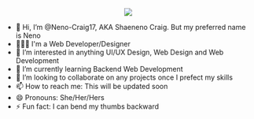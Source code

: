 <div id="header" align="center">
  <img src="https://media.giphy.com/media/v1.Y2lkPTc5MGI3NjExenA3dHMwdGl5Y2FhNG8zb3F3ZHY4eWNxem9yMHA2OWFvN2w5cXd0dCZlcD12MV9pbnRlcm5hbF9naWZfYnlfaWQmY3Q9cw/eMJXDJqSOVzQjFJ8Wv/giphy.gif"/>
</div>














- 👋 Hi, I’m @Neno-Craig17, AKA Shaeneno Craig. But my preferred name is Neno
- 👩🏾‍💻 I'm a Web Developer/Designer
- 👀 I’m interested in anything UI/UX Design, Web Design and Web Development
- 🌱 I’m currently learning Backend Web Development
- 💞️ I’m looking to collaborate on any projects once I prefect my skills
- 📫 How to reach me: This will be updated soon
- 😄 Pronouns: She/Her/Hers
- ⚡ Fun fact: I can bend my thumbs backward

<!---
Neno-Craig17/Neno-Craig17 is a ✨ special ✨ repository because its `README.md` (this file) appears on your GitHub profile.
You can click the Preview link to take a look at your changes.
--->
